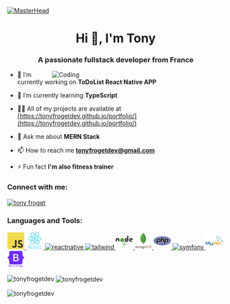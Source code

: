 [![MasterHead](https://repository-images.githubusercontent.com/588181932/e36ec678-7984-4cdd-8e4c-a3932772ff8e)](https://tonyfrogetdev.github.io/portfolio/)


<h1 align="center">Hi 👋, I'm Tony</h1>
<h3 align="center">A passionate fullstack developer from France</h3>

<p align="left"> <img align="right" alt="Coding" width="400" src="https://i.gifer.com/5eKX.gif">

- 🔭 I’m currently working on **ToDoList React Native APP**

- 🌱 I’m currently learning **TypeScript**

- 👨‍💻 All of my projects are available at [https://tonyfrogetdev.github.io/portfolio/](https://tonyfrogetdev.github.io/portfolio/)

- 💬 Ask me about **MERN Stack**

- 📫 How to reach me **tonyfrogetdev@gmail.com**

- ⚡ Fun fact **I'm also fitness trainer**

<h3 align="left">Connect with me:</h3>
<p align="left">
<a href="https://linkedin.com/in/tony froget" target="blank"><img align="center" src="https://raw.githubusercontent.com/rahuldkjain/github-profile-readme-generator/master/src/images/icons/Social/linked-in-alt.svg" alt="tony froget" height="30" width="40" /></a>
</p>

<h3 align="left">Languages and Tools:</h3>
<p align="left"> <a href="https://developer.mozilla.org/en-US/docs/Web/JavaScript" target="_blank" rel="noreferrer"> <img src="https://raw.githubusercontent.com/devicons/devicon/master/icons/javascript/javascript-original.svg" alt="javascript" width="40" height="40"/> </a> <a href="https://reactjs.org/" target="_blank" rel="noreferrer"> <img src="https://raw.githubusercontent.com/devicons/devicon/master/icons/react/react-original-wordmark.svg" alt="react" width="40" height="40"/> </a> <a href="https://reactnative.dev/" target="_blank" rel="noreferrer"> <img src="https://reactnative.dev/img/header_logo.svg" alt="reactnative" width="40" height="40"/> </a> <a href="https://tailwindcss.com/" target="_blank" rel="noreferrer"> <img src="https://www.vectorlogo.zone/logos/tailwindcss/tailwindcss-icon.svg" alt="tailwind" width="40" height="40"/>  <a href="https://nodejs.org" target="_blank" rel="noreferrer"> <img src="https://raw.githubusercontent.com/devicons/devicon/master/icons/nodejs/nodejs-original-wordmark.svg" alt="nodejs" width="40" height="40"/> </a>  <a href="https://www.mongodb.com/" target="_blank" rel="noreferrer"> <img src="https://raw.githubusercontent.com/devicons/devicon/master/icons/mongodb/mongodb-original-wordmark.svg" alt="mongodb" width="40" height="40"/> </a>  <a href="https://www.php.net" target="_blank" rel="noreferrer"> <img src="https://raw.githubusercontent.com/devicons/devicon/master/icons/php/php-original.svg" alt="php" width="40" height="40"/> </a>  <a href="https://symfony.com" target="_blank" rel="noreferrer"> <img src="https://symfony.com/logos/symfony_black_03.svg" alt="symfony" width="40" height="40"/> </a> <a href="https://www.mysql.com/" target="_blank" rel="noreferrer"> <img src="https://raw.githubusercontent.com/devicons/devicon/master/icons/mysql/mysql-original-wordmark.svg" alt="mysql" width="40" height="40"/> </a>  <a href="https://getbootstrap.com" target="_blank" rel="noreferrer"> <img src="https://raw.githubusercontent.com/devicons/devicon/master/icons/bootstrap/bootstrap-plain-wordmark.svg" alt="bootstrap" width="40" height="40"/> </a> </p>

<p><img align="left" src="https://github-readme-stats.vercel.app/api/top-langs?username=tonyfrogetdev&show_icons=true&locale=en&layout=compact" alt="tonyfrogetdev" /></p>

<p>&nbsp;<img align="center" src="https://github-readme-stats.vercel.app/api?username=tonyfrogetdev&show_icons=true&locale=en" alt="tonyfrogetdev" /></p>

<p><img align="center" src="https://github-readme-streak-stats.herokuapp.com/?user=tonyfrogetdev&" alt="tonyfrogetdev" /></p>
